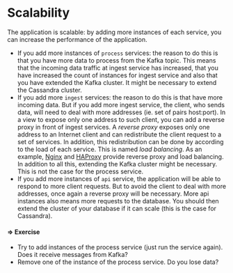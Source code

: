 # Scalability

The application is scalable: by adding more instances of each service,
you can increase the performance of the application.

* If you add more instances of `process` services: the reason to do
  this is that you have more data to process from the Kafka topic. This
  means that the incoming data traffic at ingest service has increased,
  that you have increased the count of instances for ingest service and
  also that you have extended the Kafka cluster. It might be necessary
  to extend the Cassandra cluster.
* If you add more `ingest` services: the reason to do this is that have
  more incoming data. But if you add more ingest service, the client,
  who sends data, will need to deal with more addresses (ie. set of
  pairs host:port). In a view to expose only one address to such
  client, you can add a reverse proxy in front of ingest services.
  A _reverse proxy_ exposes only one address to an Internet client and
  can redistribute the client request to a set of services. In
  addition, this redistribution can be done by according to the load of
  each service. This is named _load balancing_. As an example,
  [Nginx](https://nginx.org/) and [HAProxy](http://www.haproxy.org/)
  provide reverse proxy and load balancing. In addition to all this,
  extending the Kafka cluster might be necessary. This is not the case
  for the process service.
* If you add more instances of `api` service, the application will be
  able to respond to more client requests. But to avoid the client to
  deal with more addresses, once again a reverse proxy will be
  necessary. More api instances also means more requests to the
  database. You should then extend the cluster of your database if it
  can scale (this is the case for Cassandra).

#### => Exercise

* Try to add instances of the process service (just run the service
  again). Does it receive messages from Kafka?
* Remove one of the instance of the process service. Do you lose
  data?
